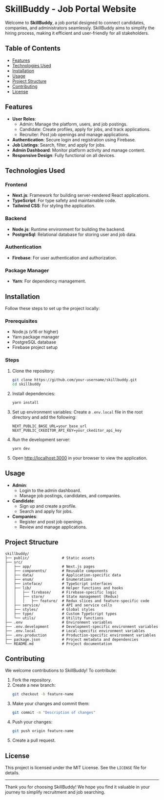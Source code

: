 # SkillBuddy - Job Portal Website

Welcome to **SkillBuddy**, a job portal designed to connect candidates, companies, and administrators seamlessly. SkillBuddy aims to simplify the hiring process, making it efficient and user-friendly for all stakeholders.

## Table of Contents
- [Features](#features)
- [Technologies Used](#technologies-used)
- [Installation](#installation)
- [Usage](#usage)
- [Project Structure](#project-structure)
- [Contributing](#contributing)
- [License](#license)

## Features
- **User Roles**: 
  - Admin: Manage the platform, users, and job postings.
  - Candidate: Create profiles, apply for jobs, and track applications.
  - Recruiter: Post job openings and manage applications.
- **Authentication**: Secure login and registration using Firebase.
- **Job Listings**: Search, filter, and apply for jobs.
- **Admin Dashboard**: Monitor platform activity and manage content.
- **Responsive Design**: Fully functional on all devices.

## Technologies Used
### Frontend
- **Next.js**: Framework for building server-rendered React applications.
- **TypeScript**: For type safety and maintainable code.
- **Tailwind CSS**: For styling the application.

### Backend
- **Node.js**: Runtime environment for building the backend.
- **PostgreSql**:  Relational database for storing user and job data.

### Authentication
- **Firebase**: For user authentication and authorization.

### Package Manager
- **Yarn**: For dependency management.

## Installation
Follow these steps to set up the project locally:

### Prerequisites
- Node.js (v16 or higher)
- Yarn package manager
- PostgreSQL database
- Firebase project setup

### Steps
1. Clone the repository:
   ```bash
   git clone https://github.com/your-username/skillbuddy.git
   cd skillbuddy
   ```

2. Install dependencies:
   ```bash
   yarn install
   ```

3. Set up environment variables:
   Create a `.env.local` file in the root directory and add the following:
   ```env
   NEXT_PUBLIC_BASE_URL=your_base_url
   NEXT_PUBLIC_CKEDITOR_API_KEY=your_ckeditor_api_key
   ```

4. Run the development server:
   ```bash
   yarn dev
   ```

5. Open [http://localhost:3000](http://localhost:3000) in your browser to view the application.

## Usage
- **Admin**:
  - Login to the admin dashboard.
  - Manage job postings, candidates, and companies.
- **Candidate**:
  - Sign up and create a profile.
  - Search and apply for jobs.
- **Companies**:
  - Register and post job openings.
  - Review and manage applications.

## Project Structure
```
skillbuddy/
├── public/               # Static assets
├── src/
│   ├── app/              # Next.js pages
│   ├── components/       # Reusable components
│   ├── data/             # Application-specific data
│   ├── enum/             # Enumerations
│   ├── inteface/         # TypeScript interfaces
│   ├── lib/              # Helper functions and hooks
│   │   ├── firebase/     # Firebase-specific logic
│   │   ├── store/        # State management (Redux)
│   │   │   ├── feature/  # Redux slices and feature-specific code
│   ├── service/          # API and service calls
│   ├── styles/           # Global styles
│   ├── type/             # Custom TypeScript types
│   └── utils/            # Utility functions
├── .env                  # Environment variables
├── .env.development      # Development-specific environment variables
├── .env.local            # Local-specific environment variables
├── .env.production       # Production-specific environment variables
├── package.json          # Project metadata and dependencies
└── README.md             # Project documentation
```

## Contributing
We welcome contributions to SkillBuddy! To contribute:
1. Fork the repository.
2. Create a new branch:
   ```bash
   git checkout -b feature-name
   ```
3. Make your changes and commit them:
   ```bash
   git commit -m "Description of changes"
   ```
4. Push your changes:
   ```bash
   git push origin feature-name
   ```
5. Create a pull request.

## License
This project is licensed under the MIT License. See the `LICENSE` file for details.

---

Thank you for choosing SkillBuddy! We hope you find it valuable in your journey to simplify recruitment and job searching.


